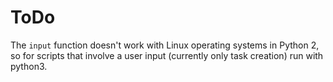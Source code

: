 # ToDo

The `input` function doesn't work with Linux operating systems in
Python 2, so for scripts that involve a user input (currently only
task creation) run with python3.
